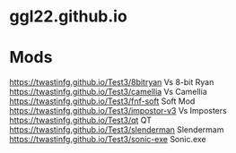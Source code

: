 # ggl22.github.io
# Mods
https://twastinfg.github.io/Test3/8bitryan      Vs 8-bit Ryan
https://twastinfg.github.io/Test3/camellia      Vs Camellia
https://twastinfg.github.io/Test3/fnf-soft      Soft Mod
https://twastinfg.github.io/Test3/impostor-v3   Vs Imposters
https://twastinfg.github.io/Test3/qt            QT
https://twastinfg.github.io/Test3/slenderman     Slendermam
https://twastinfg.github.io/Test3/sonic-exe     Sonic.exe
